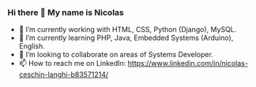 ### Hi there 👋 My name is Nicolas

- 🔭 I’m currently working with HTML, CSS, Python (Django), MySQL.
- 🌱 I’m currently learning PHP, Java, Embedded Systems (Arduino), English.
- 👯 I’m looking to collaborate on areas of Systems Developer.
- 📫 How to reach me on LinkedIn: https://www.linkedin.com/in/nicolas-ceschin-langhi-b83571214/
